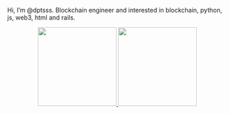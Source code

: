  Hi, I’m @dptsss. Blockchain engineer and interested in blockchain, python, js, web3, html and rails.

<div align="center">
  <a href="https://github.com/dptsss">
  <img height="180em" src="https://github-readme-stats.vercel.app/api?username=dptsss&show_icons=true&theme=graywhite&include_all_commits=true&count_private=true"/>

  <img height="180em" src="https://github-readme-stats.vercel.app/api/top-langs/?username=dptsss&layout=compact&langs_count=7&theme=vision-friendly-dark"/>
</div>
